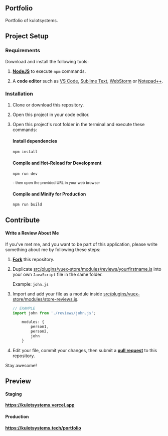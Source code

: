 ## Portfolio
Portfolio of kulotsystems.


## Project Setup

### Requirements

Download and install the following tools:
1. [**NodeJS**](https://nodejs.org/) to execute `npm` commands.
   
2. A **code editor** such as
   [VS Code](https://code.visualstudio.com),
   [Sublime Text](https://www.sublimetext.com),
   [WebStorm](https://www.jetbrains.com/webstorm) or
   [Notepad++](https://notepad-plus-plus.org/downloads).

### Installation

1. Clone or download this repository.
2. Open this project in your code editor.
3. Open this project's root folder in the terminal and execute these commands:

    #### Install dependencies
    ```sh
    npm install
    ```
    
    #### Compile and Hot-Reload for Development
    
    ```sh
    npm run dev
    ```
   <sup>- then open the provided URL in your web browser</sup>
    
    #### Compile and Minify for Production
    
    ```sh
    npm run build
    ```


## Contribute

#### Write a Review About Me
If you've met me, and you want to be part of this application,
please write something about me by following these steps:
1. [**Fork**](https://docs.github.com/en/get-started/quickstart/fork-a-repo) this repository.
2. Duplicate [src/plugins/vuex-store/modules/reviews/yourfirstname.js](src/plugins/vuex-store/modules/reviews/yourfirstname.js)
   into your own `JavaScript` file in the same folder.

   Example: `john.js`

3. Import and add your file as a module inside
   [src/plugins/vuex-store/modules/store-reviews.js](src/plugins/vuex-store/modules/store-reviews.js).

    ```javascript
   // EXAMPLE
   import john from './reviews/john.js';
   ```
   
    ```javascript
        modules: {
            person1,
            person2,
            john
        }
    ```

4. Edit your file, commit your changes, then submit a [**pull request**](https://docs.github.com/en/pull-requests) to this repository.

Stay awesome!


## Preview
#### Staging
**<https://kulotsystems.vercel.app>**

#### Production
**<https://kulotsystems.tech/portfolio>**
